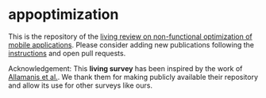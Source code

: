 # appoptimization

This is the repository of the [living review on non-functional optimization of mobile applications](https://solar.cs.ucl.ac.uk/appoptimization.github.io/).
Please consider adding new publications following the [instructions](https://solar.cs.ucl.ac.uk/appoptimization.github.io/contribution.html) and open pull requests.

Acknowledgement: This **living survey** has been inspired by the work of [Allamanis et al.](https://ml4code.github.io/).
We thank them for making publicly available their repository and allow its use for other surveys like ours.

